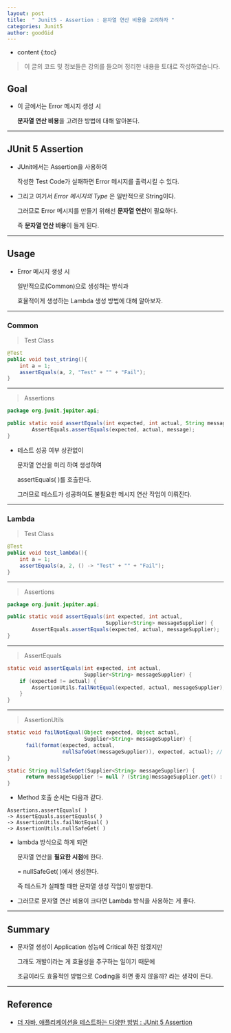 ```yaml
---
layout: post
title:  " Junit5 - Assertion : 문자열 연산 비용을 고려하자 "
categories: Junit5
author: goodGid
---
```

* content
{:toc}

> 이 글의 코드 및 정보들은 강의를 들으며 정리한 내용을 토대로 작성하였습니다.

## Goal

* 이 글에서는 Error 메시지 생성 시

  **문자열 연산 비용**을 고려한 방법에 대해 알아본다.

---

## JUnit 5 Assertion

* JUnit에서는 Assertion을 사용하여

  작성한 Test Code가 실패하면 Error 메시지를 출력시킬 수 있다.

* 그리고 여기서 *Error 메시지의 Type* 은 일반적으로 String이다.

  그러므로 Error 메시지를 만들기 위해선 **문자열 연산**이 필요하다.

  즉 **문자열 연산 비용**이 들게 된다.




---

## Usage

* Error 메시지 생성 시

  일반적으로(Common)으로 생성하는 방식과

  효율적이게 생성하는 Lambda 생성 방법에 대해 알아보자.


---

### Common

> Test Class


``` java
@Test
public void test_string(){
    int a = 1;
    assertEquals(a, 2, "Test" + "" + "Fail");
}
```

---

> Assertions

``` java
package org.junit.jupiter.api;

public static void assertEquals(int expected, int actual, String message) {
        AssertEquals.assertEquals(expected, actual, message);
}
```


* 테스트 성공 여부 상관없이 

  문자열 연산을 미리 하여 생성하여 
  
  assertEquals( )를 호출한다.

  그러므로 테스트가 성공하여도 불필요한 메시지 연산 작업이 이뤄진다.

---

### Lambda

> Test Class

``` java
@Test
public void test_lambda(){
    int a = 1;
    assertEquals(a, 2, () -> "Test" + "" + "Fail");
}
```

---

> Assertions

``` java
package org.junit.jupiter.api;

public static void assertEquals(int expected, int actual, 
                                Supplier<String> messageSupplier) {
        AssertEquals.assertEquals(expected, actual, messageSupplier);
}
```

---


> AssertEquals

``` java
static void assertEquals(int expected, int actual, 
                         Supplier<String> messageSupplier) {
    if (expected != actual) {
        AssertionUtils.failNotEqual(expected, actual, messageSupplier);
    }
}
```


---

> AssertionUtils

``` java
static void failNotEqual(Object expected, Object actual, 
                         Supplier<String> messageSupplier) {
      fail(format(expected, actual, 
                  nullSafeGet(messageSupplier)), expected, actual); // nullSafeGet() 호출
}

static String nullSafeGet(Supplier<String> messageSupplier) {
      return messageSupplier != null ? (String)messageSupplier.get() : null;
}
```



* Method 호출 순서는 다음과 같다.

```
Assertions.assertEquals( )
-> AssertEquals.assertEquals( ) 
-> AssertionUtils.failNotEqual( )
-> AssertionUtils.nullSafeGet( )
```

* lambda 방식으로 하게 되면

  문자열 연산을 **필요한 시점**에 한다.

  = nullSafeGet( )에서 생성한다.

  즉 테스트가 실패할 때만 문자열 생성 작업이 발생한다.

* 그러므로 문자열 연산 비용이 크다면 Lambda 방식을 사용하는 게 좋다.



---

## Summary

* 문자열 생성이 Application 성능에 Critical 하진 않겠지만

  그래도 개발이라는 게 효율성을 추구하는 일이기 때문에 

  조금이라도 효율적인 방법으로 Coding을 하면 좋지 않을까? 라는 생각이 든다.

---

## Reference

* [더 자바, 애플리케이션을 테스트하는 다양한 방법 : JUnit 5 Assertion](https://www.inflearn.com/course/the-java-application-test)